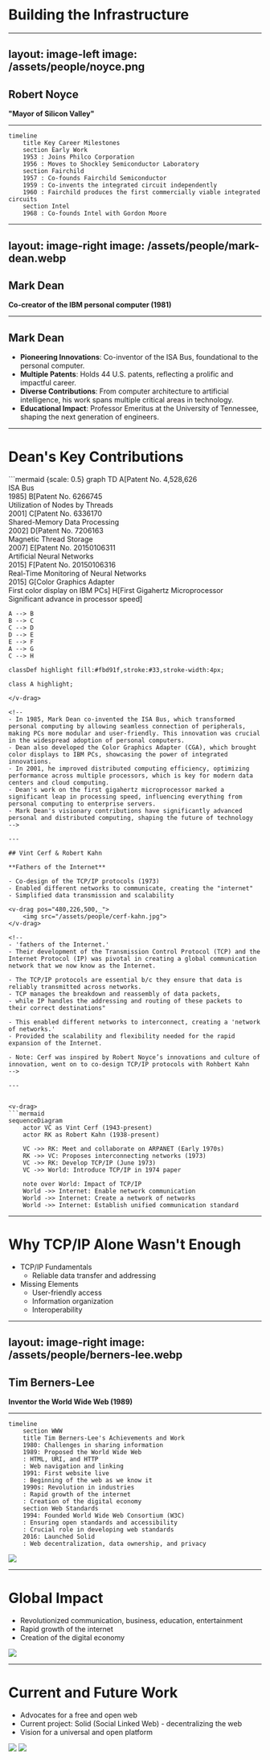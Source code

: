 # Building the Infrastructure

<!-- Developing the infrastructure that supports modern computing and connectivity, transforming theoretical advancements into practical systems. -->
---
layout: image-left
image: /assets/people/noyce.png
---

## Robert Noyce

**"Mayor of Silicon Valley"**

---

```mermaid
timeline
    title Key Career Milestones
    section Early Work
    1953 : Joins Philco Corporation
    1956 : Moves to Shockley Semiconductor Laboratory
    section Fairchild
    1957 : Co-founds Fairchild Semiconductor
    1959 : Co-invents the integrated circuit independently
    1960 : Fairchild produces the first commercially viable integrated circuits
    section Intel
    1968 : Co-founds Intel with Gordon Moore
```
---
layout: image-right
image: /assets/people/mark-dean.webp
---

## Mark Dean

**Co-creator of the IBM personal computer (1981)**

---

## Mark Dean

- **Pioneering Innovations**: Co-inventor of the ISA Bus, foundational to the personal computer.
- **Multiple Patents**: Holds 44 U.S. patents, reflecting a prolific and impactful career.
- **Diverse Contributions**: From computer architecture to artificial intelligence, his work spans multiple critical areas in technology.
- **Educational Impact**: Professor Emeritus at the University of Tennessee, shaping the next generation of engineers.

---

# Dean's Key Contributions

<v-drag pos="303,114,395,395">
```mermaid {scale: 0.5}
graph TD
    A[Patent No. 4,528,626<br>ISA Bus<br>1985]
    B[Patent No. 6266745<br>Utilization of Nodes by Threads<br>2001]
    C[Patent No. 6336170<br>Shared-Memory Data Processing<br>2002]
    D[Patent No. 7206163<br>Magnetic Thread Storage<br>2007]
    E[Patent No. 20150106311<br>Artificial Neural Networks<br>2015]
    F[Patent No. 20150106316<br>Real-Time Monitoring of Neural Networks<br>2015]
    G[Color Graphics Adapter<br>First color display on IBM PCs]
    H[First Gigahertz Microprocessor<br>Significant advance in processor speed]

    A --> B
    B --> C
    C --> D 
    D --> E
    E --> F
    A --> G
    C --> H

    classDef highlight fill:#fbd91f,stroke:#33,stroke-width:4px;

    class A highlight;
```
</v-drag>

<!--
- In 1985, Mark Dean co-invented the ISA Bus, which transformed personal computing by allowing seamless connection of peripherals, making PCs more modular and user-friendly. This innovation was crucial in the widespread adoption of personal computers.
- Dean also developed the Color Graphics Adapter (CGA), which brought color displays to IBM PCs, showcasing the power of integrated innovations.
- In 2001, he improved distributed computing efficiency, optimizing performance across multiple processors, which is key for modern data centers and cloud computing.
- Dean's work on the first gigahertz microprocessor marked a significant leap in processing speed, influencing everything from personal computing to enterprise servers.
- Mark Dean's visionary contributions have significantly advanced personal and distributed computing, shaping the future of technology
-->

---

## Vint Cerf & Robert Kahn

**Fathers of the Internet**

- Co-design of the TCP/IP protocols (1973)
- Enabled different networks to communicate, creating the "internet"
- Simplified data transmission and scalability

<v-drag pos="480,226,500,_">
    <img src="/assets/people/cerf-kahn.jpg">
</v-drag>

<!--
- 'fathers of the Internet.' 
- Their development of the Transmission Control Protocol (TCP) and the Internet Protocol (IP) was pivotal in creating a global communication network that we now know as the Internet.

- The TCP/IP protocols are essential b/c they ensure that data is reliably transmitted across networks. 
- TCP manages the breakdown and reassembly of data packets, 
- while IP handles the addressing and routing of these packets to their correct destinations"

- This enabled different networks to interconnect, creating a 'network of networks.' 
- Provided the scalability and flexibility needed for the rapid expansion of the Internet.

- Note: Cerf was inspired by Robert Noyce’s innovations and culture of innovation, went on to co-design TCP/IP protocols with Rohbert Kahn
-->

---


<v-drag>
```mermaid
sequenceDiagram
    actor VC as Vint Cerf (1943-present)
    actor RK as Robert Kahn (1938-present)
    
    VC ->> RK: Meet and collaborate on ARPANET (Early 1970s)
    RK ->> VC: Proposes interconnecting networks (1973)
    VC ->> RK: Develop TCP/IP (June 1973)
    VC ->> World: Introduce TCP/IP in 1974 paper
    
    note over World: Impact of TCP/IP
    World ->> Internet: Enable network communication
    World ->> Internet: Create a network of networks
    World ->> Internet: Establish unified communication standard
```
</v-drag>

<!-- 
- In the early 1970s, the concept of interconnected computer networks was in its infancy
- Cerf and Kahn met in the early 1970s
  - Kahn, who was working on ARPANET, envisioned an open-architecture network
  - He collaborated with Cerf, who was an expert in networking protocols, to bring this vision to life.
- Challenge: The existing networks were heterogeneous and could not easily communicate with one another
  - There was a need for interconnectivity between diverse computer systems
- To address these challenges, Cerf and Kahn developed TCP/IP
  - Enabled different networks to communicate effectively
  - Provided the scalability and flexibility necessary for the Internet’s growth
 -->

---

# Why TCP/IP Alone Wasn't Enough

- TCP/IP Fundamentals
  - Reliable data transfer and addressing
- Missing Elements
  - User-friendly access
  - Information organization
  - Interoperability
<!-- 

1. User-friendly access
   - Early Internet users faced the challenge of using CLIs
   - Graphical web browsers played a critical role in making the Internet accessible to a broader audience
2. Information Organization
   - The concept of hypertext, which allows linking between different pieces of information, became essential. 
   - HTML provided a way to structure content
   - URLs made it possible to locate and access specific resources on the web  
3. Interoperability
   - Different systems and technologies could not work together seamlessly
 -  A cohesive and unified Internet experience 
 -->
---
layout: image-right
image: /assets/people/berners-lee.webp
---

## Tim Berners-Lee

**Inventor the World Wide Web (1989)**

<!-- 
"With the Internet's infrastructure in place, Tim Berners-Lee envisioned a universal information space. In 1989, he invented the World Wide Web, which leveraged the existing network protocols to create a system for accessing and linking documents globally."
 -->
---

```mermaid {scale:0.5}
timeline
    section WWW
    title Tim Berners-Lee's Achievements and Work
    1980: Challenges in sharing information
    1989: Proposed the World Wide Web
    : HTML, URI, and HTTP
    : Web navigation and linking
    1991: First website live
    : Beginning of the web as we know it
    1990s: Revolution in industries
    : Rapid growth of the internet
    : Creation of the digital economy
    section Web Standards
    1994: Founded World Wide Web Consortium (W3C)
    : Ensuring open standards and accessibility
    : Crucial role in developing web standards
    2016: Launched Solid
    : Web decentralization, data ownership, and privacy
```

<v-click>
    <v-drag pos="735,152,225,_">
    <img src="/assets/www.webp">
    </v-drag>
</v-click>

<!--
- The Problem at CERN
  - Challenges in sharing information among scientists
  - Different computers and software systems
  - Need for a universal system to share information
1. Created browser-editor rather (WorldWideWeb)
2. HTML, HTTP, and URLs, 
 - The concept of hypertext, which allows linking between different pieces of information, became essential. 
 - HTML provided a way to structure content
 - URLs made it possible to locate and access specific resources on the web  
3. W3C
  - Different systems and technologies could not work together seamlessly
  -  A cohesive and unified Internet experience
-->

---

# Global Impact

- Revolutionized communication, business, education, entertainment
- Rapid growth of the internet
- Creation of the digital economy

<v-drag>
    <img src="/assets/global-internet-use.png"">
</v-drag>

---

# Current and Future Work

- Advocates for a free and open web
- Current project: Solid (Social Linked Web) - decentralizing the web
- Vision for a universal and open platform

<v-drag pos="45,257,298,253">
    <img src="/assets/solid.png">
</v-drag>

<v-click>
    <v-drag pos="399,238,495,541">
        <img src="/assets/solid-pod.webp">
    </v-drag>
</v-click>

<!--
- The Problem
  - Centralized platforms control user data
  - Privacy concerns and data misuse
  - Limited interoperability between services

- Proposed solution
  - Aims to reshape the way web applications work by giving users more control over their personal data. 
  - Instead of storing data in centralized servers owned by companies, Solid allows users to store their data in personal online data stores (Pods) that they control. 
  - This means users can decide who accesses their data and for what purposes.

- Solid's Vision: Decentralization, interoperability, user empowerment. Open Source.
-->
